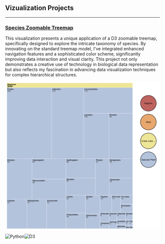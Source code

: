 ## Vizualization Projects
---

### [Species Zoomable Treemap](https://apps-fall.ischool.berkeley.edu/~arshiasharma/w209/final/species/)
 
This visualization presents a unique application of a D3 zoomable treemap, specifically designed to explore the intricate taxonomy of species. By innovating on the standard treemap model, I've integrated enhanced navigation features and a sophisticated color scheme, significantly improving data interaction and visual clarity. This project not only demonstrates a creative use of technology in biological data representation but also reflects my fascination in advancing data visualization techniques for complex hierarchical structures.


 

<img src="images/tree-diagram.png?raw=true"/>

![Python](https://img.shields.io/badge/python-3670A0?style=for-the-badge&logo=python&logoColor=ffdd54)![D3]({https://img.shields.io/badge/d3%20js-F9A03C?style=for-the-badge&logo=d3.js&logoColor=white})
